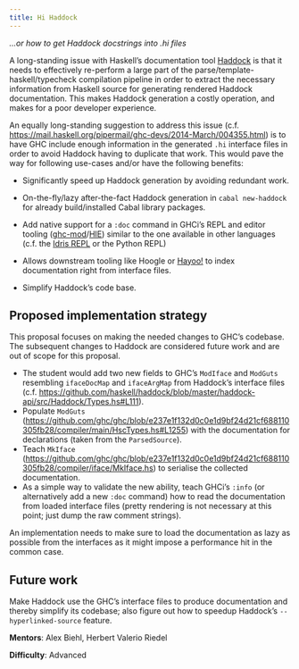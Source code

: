 ```yaml
---
title: ﻿Hi Haddock
---
```


*...or how to get Haddock docstrings into .hi files*


A long-standing issue with Haskell’s documentation tool [Haddock] is
that it needs to effectively re-perform a large part of the
parse/template-haskell/typecheck compilation pipeline in order to
extract the necessary information from Haskell source for generating
rendered Haddock documentation. This makes Haddock generation a costly
operation, and makes for a poor developer experience.


An equally long-standing suggestion to address this issue
(c.f. https://mail.haskell.org/pipermail/ghc-devs/2014-March/004355.html)
is to have GHC include enough information in the generated `.hi`
interface files in order to avoid Haddock having to duplicate that
work. This would pave the way for following use-cases and/or have the
following benefits:


- Significantly speed up Haddock generation by avoiding redundant work. 

- On-the-fly/lazy after-the-fact Haddock generation in
  `cabal new-haddock` for already build/installed Cabal library packages.

- Add native support for a `:doc` command in GHCi’s REPL and editor
  tooling ([ghc-mod]/[HIE]) similar to the one available in other
  languages (c.f.
  the [Idris REPL](http://docs.idris-lang.org/en/latest/reference/repl.html#getting-type-information)
  or the Python REPL)

- Allows downstream tooling like Hoogle or [Hayoo!] to index
  documentation right from interface files.

- Simplify Haddock’s code base.


## Proposed implementation strategy

This proposal focuses on making the needed changes to GHC’s
codebase. The subsequent changes to Haddock are considered future work
and are out of scope for this proposal.


- The student would add two new fields to GHC’s `ModIface` and
  `ModGuts` resembling `ifaceDocMap` and `ifaceArgMap` from Haddock’s
  interface files
  (c.f. https://github.com/haskell/haddock/blob/master/haddock-api/src/Haddock/Types.hs#L111).
- Populate `ModGuts`
  (https://github.com/ghc/ghc/blob/e237e1f132d0c0e1d9bf24d21cf688110305fb28/compiler/main/HscTypes.hs#L1255)
  with the documentation for declarations (taken from the
  `ParsedSource`).
- Teach `MkIface`
  (https://github.com/ghc/ghc/blob/e237e1f132d0c0e1d9bf24d21cf688110305fb28/compiler/iface/MkIface.hs)
  to serialise the collected documentation.
- As a simple way to validate the new ability, teach GHCi’s `:info`
  (or alternatively add a new `:doc` command) how to read the
  documentation from loaded interface files (pretty rendering is not
  necessary at this point; just dump the raw comment strings).


An implementation needs to make sure to load the documentation as lazy
as possible from the interfaces as it might impose a performance hit
in the common case.


## Future work

Make Haddock use the GHC’s interface files to produce documentation
and thereby simplify its codebase; also figure out how to speedup
Haddock’s `--hyperlinked-source` feature.


[Haddock]: https://www.haskell.org/haddock
[GHC]: https://www.haskell.org/ghc
[Hayoo!]: https://hayoo.fh-wedel.de/
[Hoogle]: http://hoogle.haskell.org/
[HIE]: https://github.com/haskell/haskell-ide-engine
[ghc-mod]: https://hackage.haskell.org/package/ghc-mod

**Mentors**: Alex Biehl, Herbert Valerio Riedel

**Difficulty**: Advanced
